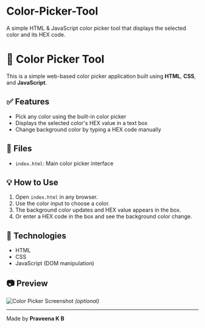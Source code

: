 # Color-Picker-Tool
A simple HTML &amp; JavaScript color picker tool that displays the selected color and its HEX code.
# 🎨 Color Picker Tool

This is a simple web-based color picker application built using **HTML**, **CSS**, and **JavaScript**.

## ✅ Features
- Pick any color using the built-in color picker
- Displays the selected color's HEX value in a text box
- Change background color by typing a HEX code manually

## 📂 Files
- `index.html`: Main color picker interface

## 💡 How to Use
1. Open `index.html` in any browser.
2. Use the color input to choose a color.
3. The background color updates and HEX value appears in the box.
4. Or enter a HEX code in the box and see the background color change.

## 🔧 Technologies
- HTML
- CSS
- JavaScript (DOM manipulation)

## 📷 Preview
![Color Picker Screenshot](screenshot.png) *(optional)*

---

Made by **Praveena K B**
